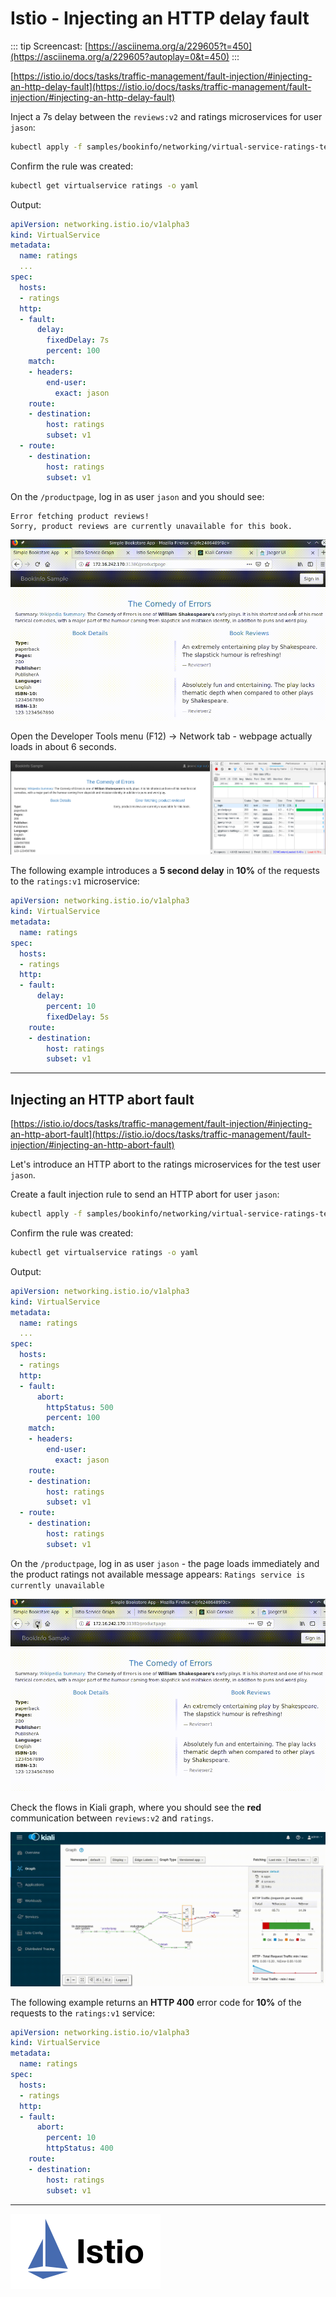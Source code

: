 # Istio - Injecting an HTTP delay fault

::: tip
Screencast: [https://asciinema.org/a/229605?t=450](https://asciinema.org/a/229605?autoplay=0&t=450)
:::

[https://istio.io/docs/tasks/traffic-management/fault-injection/#injecting-an-http-delay-fault](https://istio.io/docs/tasks/traffic-management/fault-injection/#injecting-an-http-delay-fault)

Inject a 7s delay between the `reviews:v2` and ratings microservices for
user `jason`:

```bash
kubectl apply -f samples/bookinfo/networking/virtual-service-ratings-test-delay.yaml
```

Confirm the rule was created:

```bash
kubectl get virtualservice ratings -o yaml
```

Output:

```yaml
apiVersion: networking.istio.io/v1alpha3
kind: VirtualService
metadata:
  name: ratings
  ...
spec:
  hosts:
  - ratings
  http:
  - fault:
      delay:
        fixedDelay: 7s
        percent: 100
    match:
    - headers:
        end-user:
          exact: jason
    route:
    - destination:
        host: ratings
        subset: v1
  - route:
    - destination:
        host: ratings
        subset: v1
```

On the `/productpage`, log in as user `jason` and you should see:

```text
Error fetching product reviews!
Sorry, product reviews are currently unavailable for this book.
```

![Bookinfo Injecting an HTTP delay fault](./bookinfo_injecting_http_delay_fault.gif
"Bookinfo Injecting an HTTP delay fault")

Open the Developer Tools menu (F12) -> Network tab - webpage actually loads
in about 6 seconds.

![Bookinfo Injecting an HTTP delay fault - Developer Tools](./bookinfo_injecting_http_delay_fault_developer_tools.png
"Bookinfo Injecting an HTTP delay fault - Developer Tools")

The following example introduces a **5 second delay** in **10%** of the requests
to the `ratings:v1` microservice:

```yaml
apiVersion: networking.istio.io/v1alpha3
kind: VirtualService
metadata:
  name: ratings
spec:
  hosts:
  - ratings
  http:
  - fault:
      delay:
        percent: 10
        fixedDelay: 5s
    route:
    - destination:
        host: ratings
        subset: v1
```

-----

## Injecting an HTTP abort fault

[https://istio.io/docs/tasks/traffic-management/fault-injection/#injecting-an-http-abort-fault](https://istio.io/docs/tasks/traffic-management/fault-injection/#injecting-an-http-abort-fault)

Let's introduce an HTTP abort to the ratings microservices for the test user `jason`.

Create a fault injection rule to send an HTTP abort for user `jason`:

```bash
kubectl apply -f samples/bookinfo/networking/virtual-service-ratings-test-abort.yaml
```

Confirm the rule was created:

```bash
kubectl get virtualservice ratings -o yaml
```

Output:

```yaml
apiVersion: networking.istio.io/v1alpha3
kind: VirtualService
metadata:
  name: ratings
  ...
spec:
  hosts:
  - ratings
  http:
  - fault:
      abort:
        httpStatus: 500
        percent: 100
    match:
    - headers:
        end-user:
          exact: jason
    route:
    - destination:
        host: ratings
        subset: v1
  - route:
    - destination:
        host: ratings
        subset: v1
```

On the `/productpage`, log in as user `jason` - the page loads immediately
and the product ratings not available message appears:
`Ratings service is currently unavailable`

![Bookinfo Injecting an HTTP abort fault](./bookinfo_injecting_http_abort_fault.gif
"Bookinfo Injecting an HTTP abort fault")

Check the flows in Kiali graph, where you should see the **red** communication
between `reviews:v2` and `ratings`.

![Injecting an HTTP abort fault Kiali Graph](./istio_kiali_injecting_an_http_abort_fault.gif
"Injecting an HTTP abort fault Kiali Graph")

The following example returns an **HTTP 400** error code for **10%** of the
requests to the `ratings:v1` service:

```yaml
apiVersion: networking.istio.io/v1alpha3
kind: VirtualService
metadata:
  name: ratings
spec:
  hosts:
  - ratings
  http:
  - fault:
      abort:
        percent: 10
        httpStatus: 400
    route:
    - destination:
        host: ratings
        subset: v1
```

-----

![Istio](../.vuepress/public/istio.svg "Istio")
